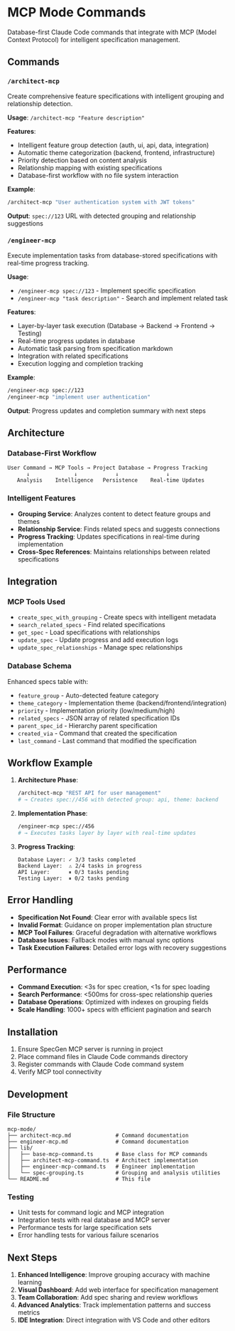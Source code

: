 # MCP Mode Commands

Database-first Claude Code commands that integrate with MCP (Model Context Protocol) for intelligent specification management.

## Commands

### `/architect-mcp`

Create comprehensive feature specifications with intelligent grouping and relationship detection.

**Usage**: `/architect-mcp "Feature description"`

**Features**:
- Intelligent feature group detection (auth, ui, api, data, integration)
- Automatic theme categorization (backend, frontend, infrastructure) 
- Priority detection based on content analysis
- Relationship mapping with existing specifications
- Database-first workflow with no file system interaction

**Example**:
```bash
/architect-mcp "User authentication system with JWT tokens"
```

**Output**: `spec://123` URL with detected grouping and relationship suggestions

### `/engineer-mcp`

Execute implementation tasks from database-stored specifications with real-time progress tracking.

**Usage**: 
- `/engineer-mcp spec://123` - Implement specific specification
- `/engineer-mcp "task description"` - Search and implement related task

**Features**:
- Layer-by-layer task execution (Database → Backend → Frontend → Testing)
- Real-time progress updates in database
- Automatic task parsing from specification markdown
- Integration with related specifications
- Execution logging and completion tracking

**Example**:
```bash
/engineer-mcp spec://123
/engineer-mcp "implement user authentication"
```

**Output**: Progress updates and completion summary with next steps

## Architecture

### Database-First Workflow
```
User Command → MCP Tools → Project Database → Progress Tracking
      ↓              ↓            ↓               ↓
   Analysis    Intelligence   Persistence    Real-time Updates
```

### Intelligent Features
- **Grouping Service**: Analyzes content to detect feature groups and themes
- **Relationship Service**: Finds related specs and suggests connections
- **Progress Tracking**: Updates specifications in real-time during implementation
- **Cross-Spec References**: Maintains relationships between related specifications

## Integration

### MCP Tools Used
- `create_spec_with_grouping` - Create specs with intelligent metadata
- `search_related_specs` - Find related specifications  
- `get_spec` - Load specifications with relationships
- `update_spec` - Update progress and add execution logs
- `update_spec_relationships` - Manage spec relationships

### Database Schema
Enhanced specs table with:
- `feature_group` - Auto-detected feature category
- `theme_category` - Implementation theme (backend/frontend/integration)  
- `priority` - Implementation priority (low/medium/high)
- `related_specs` - JSON array of related specification IDs
- `parent_spec_id` - Hierarchy parent specification
- `created_via` - Command that created the specification
- `last_command` - Last command that modified the specification

## Workflow Example

1. **Architecture Phase**:
   ```bash
   /architect-mcp "REST API for user management"
   # → Creates spec://456 with detected group: api, theme: backend
   ```

2. **Implementation Phase**:  
   ```bash
   /engineer-mcp spec://456
   # → Executes tasks layer by layer with real-time updates
   ```

3. **Progress Tracking**:
   ```
   Database Layer: ✓ 3/3 tasks completed
   Backend Layer:  ⚠ 2/4 tasks in progress  
   API Layer:      ⏸ 0/3 tasks pending
   Testing Layer:  ⏸ 0/2 tasks pending
   ```

## Error Handling

- **Specification Not Found**: Clear error with available specs list
- **Invalid Format**: Guidance on proper implementation plan structure  
- **MCP Tool Failures**: Graceful degradation with alternative workflows
- **Database Issues**: Fallback modes with manual sync options
- **Task Execution Failures**: Detailed error logs with recovery suggestions

## Performance

- **Command Execution**: <3s for spec creation, <1s for spec loading
- **Search Performance**: <500ms for cross-spec relationship queries
- **Database Operations**: Optimized with indexes on grouping fields
- **Scale Handling**: 1000+ specs with efficient pagination and search

## Installation

1. Ensure SpecGen MCP server is running in project
2. Place command files in Claude Code commands directory
3. Register commands with Claude Code command system
4. Verify MCP tool connectivity

## Development

### File Structure
```
mcp-mode/
├── architect-mcp.md              # Command documentation
├── engineer-mcp.md               # Command documentation  
├── lib/
│   ├── base-mcp-command.ts       # Base class for MCP commands
│   ├── architect-mcp-command.ts  # Architect implementation
│   ├── engineer-mcp-command.ts   # Engineer implementation
│   └── spec-grouping.ts          # Grouping and analysis utilities
└── README.md                     # This file
```

### Testing
- Unit tests for command logic and MCP integration
- Integration tests with real database and MCP server
- Performance tests for large specification sets
- Error handling tests for various failure scenarios

## Next Steps

1. **Enhanced Intelligence**: Improve grouping accuracy with machine learning
2. **Visual Dashboard**: Add web interface for specification management
3. **Team Collaboration**: Add spec sharing and review workflows  
4. **Advanced Analytics**: Track implementation patterns and success metrics
5. **IDE Integration**: Direct integration with VS Code and other editors